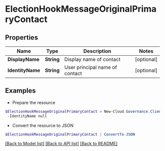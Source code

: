 # ElectionHookMessageOriginalPrimaryContact
## Properties

Name | Type | Description | Notes
------------ | ------------- | ------------- | -------------
**DisplayName** | **String** | Display name of contact | [optional] 
**IdentityName** | **String** | User principal name of contact | [optional] 

## Examples

- Prepare the resource
```powershell
$ElectionHookMessageOriginalPrimaryContact = New-Cloud.Governance.ClientElectionHookMessageOriginalPrimaryContact  -DisplayName null `
 -IdentityName null
```

- Convert the resource to JSON
```powershell
$ElectionHookMessageOriginalPrimaryContact | ConvertTo-JSON
```

[[Back to Model list]](../README.md#documentation-for-models) [[Back to API list]](../README.md#documentation-for-api-endpoints) [[Back to README]](../README.md)

